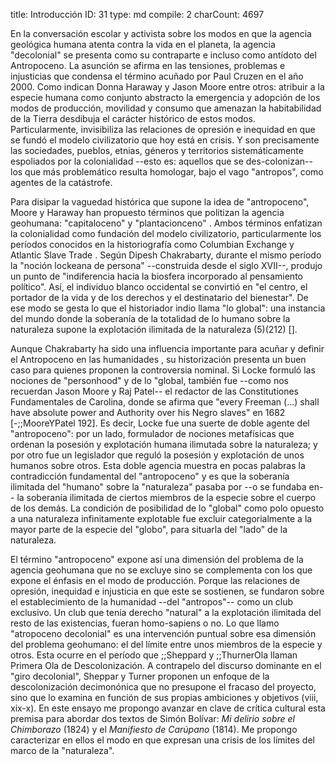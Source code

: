 title:          Introducción
ID:             31
type:           md
compile:        2
charCount:      4697


En la conversación escolar y activista sobre los modos en que la agencia geológica humana atenta contra la vida en el planeta, la agencia "decolonial" se presenta como su contraparte e incluso como  antídoto del Antropoceno<!--nota: ejemplos-->. La asunción se afirma en las tensiones, problemas e injusticias que condensa el término acuñado por Paul Cruzen en el año 2000. Como indican Donna Haraway y Jason Moore entre otros<!--nota: ejemplos-->: atribuir a la especie humana como conjunto abstracto la emergencia y adopción de los modos de producción, movilidad y consumo que amenazan la habitabilidad de la Tierra desdibuja el carácter histórico de estos modos. Particularmente, invisibiliza las relaciones de opresión e inequidad en que se fundó el modelo civilizatorio que hoy está en crisis. Y son precisamente las sociedades, pueblos, etnias, géneros y territorios sistemáticamente espoliados por la colonialidad --esto es: aquellos que se des-colonizan-- los que más problemático resulta homologar, bajo el vago "antropos", como agentes de la catástrofe.

Para disipar la vaguedad histórica que supone la idea de "antropoceno", Moore y Haraway han propuesto términos que politizan la agencia geohumana: "capitaloceno" <!--definición--> y "plantacionceno" <!--definición-->. Ambos términos enfatizan la colonialidad como fundación del modelo civilizatorio, particularmente los períodos conocidos en la historiografía como Columbian Exchange y Atlantic Slave Trade <!--referencias-->.  Según Dipesh Chakrabarty, durante el mismo período la "noción lockeana de persona" --construida desde el siglo XVII--, produjo un punto de "indiferencia hacia la biosfera incorporado al pensamiento político". Así, el individuo blanco occidental se convirtió en "el centro, el portador de la vida y de los derechos y el destinatario del bienestar". De ese modo se gesta lo que el historiador indio llama "lo global": una instancia del mundo donde la soberanía de la totalidad de lo humano sobre la naturaleza supone la explotación ilimitada de la naturaleza (5)(212) [<!--(#ftn11)-->]. 

Aunque Chakrabarty ha sido una influencia importante para acuñar y definir el Antropoceno en las humanidades <!--referencia-->, su historización presenta un buen caso para quienes proponen la controversia nominal. Si Locke formuló las nociones de "personhood" y de lo "global, también fue --como nos recuerdan Jason Moore y Raj Patel-- el redactor de las Constitutiones Fundamentales de Carolina, donde se afirma que "every Freeman (...) shall have absolute power and Authority over his Negro slaves" en 1682 [-;;MooreYPatel 192]. Es decir, Locke fue una suerte de doble agente del "antropoceno": por un lado, formulador de nociones metafísicas que ordenan la posesión y explotación humana ilimutada sobre la naturaleza; y por otro fue un legislador que reguló la posesión y explotación de unos humanos sobre otros. Esta doble agencia muestra en pocas palabras la contradicción fundamental del "antropoceno" y es que la soberanía ilimitada del "humano" sobre la "naturaleza" pasaba por --o se fundaba en-- la soberanía ilimitada de ciertos miembros de la especie sobre el cuerpo de los demás. La condición de posibilidad de lo "global" como polo opuesto a una naturaleza infinitamente explotable fue excluir categorialmente a la mayor parte de la especie del "globo", para situarla del "lado" de la naturaleza. 

El término "antropoceno" expone así una dimensión del problema de la agencia geohumana que no se excluye sino se complementa con los que expone el énfasis en el modo de producción. Porque las relaciones de opresión, inequidad e injusticia en que este se sostienen, se fundaron sobre el establecimiento de la humanidad --del "antropos"-- como un club exclusivo. Un club que tenía derecho "natural" a la explotación ilimitada del resto de las existencias, fueran homo-sapiens o no. Lo que llamo "atropoceno decolonial" es una intervención puntual sobre esa dimensión del problema geohumano: el del límite entre unos miembros de la especie y otros. Esta ocurre en el período que ;;Sheppard y ;;ThurnerOla llaman Primera Ola de Descolonización. A contrapelo del discurso dominante en el "giro decolonial", Sheppar y Turner proponen un enfoque de la descolonización decimonónica que no presupone el fracaso del proyecto, sino que lo examina en función de sus propias ambiciones y objetivos (viii, xix-x). En este ensayo me propongo avanzar en clave de crítica cultural esta premisa para abordar dos textos de Simón Bolívar: *Mi delirio sobre el Chimborazo* (1824) y el *Manifiesto de Carúpano* (1814). Me propongo caracterizar en ellos el modo en que expresan una crisis de los límites del marco de la "naturaleza".
